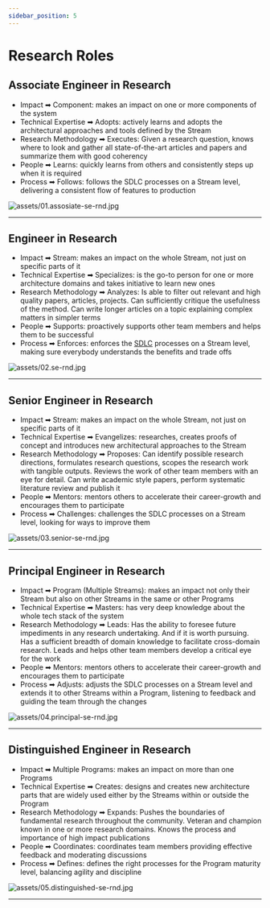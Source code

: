 ```yaml
---
sidebar_position: 5
---
```


# Research Roles

## Associate Engineer in Research

- <span className="axis">Impact</span> ➡ <span className="level">Component</span>: makes an impact on one or more components of the system
- <span className="axis">Technical Expertise</span> ➡ <span className="level">Adopts</span>: actively learns and adopts the architectural approaches and tools defined by the Stream
- <span className="axis">Research Methodology</span> ➡ <span className="level">Executes</span>: Given a research question, knows where to look and gather all state-of-the-art articles and papers and summarize them with good coherency
- <span className="axis">People</span> ➡ <span className="level">Learns</span>: quickly learns from others and consistently steps up when it is required
- <span className="axis">Process</span> 
➡ <span className="level">Follows</span>: follows the SDLC processes on a Stream level, delivering a consistent flow of features to production

![assets/01.assosiate-se-rnd.jpg](assets/01.assosiate-se-rnd.jpg)

---

## Engineer in Research

- <span className="axis">Impact</span> ➡ <span className="level">Stream</span>: makes an impact on the whole Stream, not just on specific parts of it
- <span className="axis">Technical Expertise</span> ➡ <span className="level">Specializes</span>: is the go-to person for one or more architecture domains and takes initiative to learn new ones
- <span className="axis">Research Methodology</span> ➡ <span className="level">Analyzes</span>: Is able to filter out relevant and high quality papers, articles, projects. Can sufficiently critique the usefulness of the method. Can write longer articles on a topic explaining complex matters in simpler terms
- <span className="axis">People</span> ➡ <span className="level">Supports</span>: proactively supports other team members and helps them to be successful
- <span className="axis">Process</span> ➡ <span className="level">Enforces</span>: enforces the [SDLC](#glossary) processes on a Stream level, making sure everybody understands the benefits and trade offs

![assets/02.se-rnd.jpg](assets/02.se-rnd.jpg)

---

## Senior Engineer in Research

- <span className="axis">Impact</span> ➡ <span className="level">Stream</span>: makes an impact on the whole Stream, not just on specific parts of it
- <span className="axis">Technical Expertise</span> ➡ <span className="level">Evangelizes</span>: researches, creates proofs of concept and introduces new architectural approaches to the Stream
- <span className="axis">Research Methodology</span> ➡ <span className="level">Proposes</span>: Can identify possible research directions, formulates research questions, scopes the research work with tangible outputs. Reviews the work of other team members with an eye for detail. Can write academic style papers, perform systematic literature review and publish it
- <span className="axis">People</span> ➡ <span className="level">Mentors</span>: mentors others to accelerate their career-growth and encourages them to participate
- <span className="axis">Process</span> ➡ <span className="level">Challenges</span>: challenges the SDLC processes on a Stream level, looking for ways to improve them

![assets/03.senior-se-rnd.jpg](assets/03.senior-se-rnd.jpg)

---

## Principal Engineer in Research

- <span className="axis">Impact</span> ➡ <span className="level">Program (Multiple Streams)</span>: makes an impact not only their Stream but also on other Streams in the same or other Programs
- <span className="axis">Technical Expertise</span> ➡ <span className="level">Masters</span>: has very deep knowledge about the whole tech stack of the system
- <span className="axis">Research Methodology</span> ➡ <span className="level">Leads</span>: Has the ability to foresee future impediments in any research undertaking. And if it is worth pursuing. Has a sufficient breadth of domain knowledge to facilitate cross-domain research. Leads and helps other team members develop a critical eye for the work
- <span className="axis">People</span> ➡ <span className="level">Mentors</span>: mentors others to accelerate their career-growth and encourages them to participate
- <span className="axis">Process</span> ➡ <span className="level">Adjusts</span>: adjusts the SDLC processes on a Stream level and extends it to other Streams within a Program, listening to feedback and guiding the team through the changes

![assets/04.principal-se-rnd.jpg](assets/04.principal-se-rnd.jpg)

---

## Distinguished Engineer in Research

- <span className="axis">Impact</span> ➡ <span className="level">Multiple Programs</span>: makes an impact on more than one Programs
- <span className="axis">Technical Expertise</span> ➡ <span className="level">Creates</span>: designs and creates new architecture parts that are widely used either by the Streams within or outside the Program
- <span className="axis">Research Methodology</span> ➡ <span className="level">Expands</span>: Pushes the boundaries of fundamental research throughout the community. Veteran and champion known in one or more research domains. Knows the process and importance of high impact publications
- <span className="axis">People</span> ➡ <span className="level">Coordinates</span>: coordinates team members providing effective feedback and moderating discussions
- <span className="axis">Process</span> ➡ <span className="level">Defines</span>: defines the right processes for the Program maturity level, balancing agility and discipline

![assets/05.distinguished-se-rnd.jpg](assets/05.distinguished-se-rnd.jpg)

---
